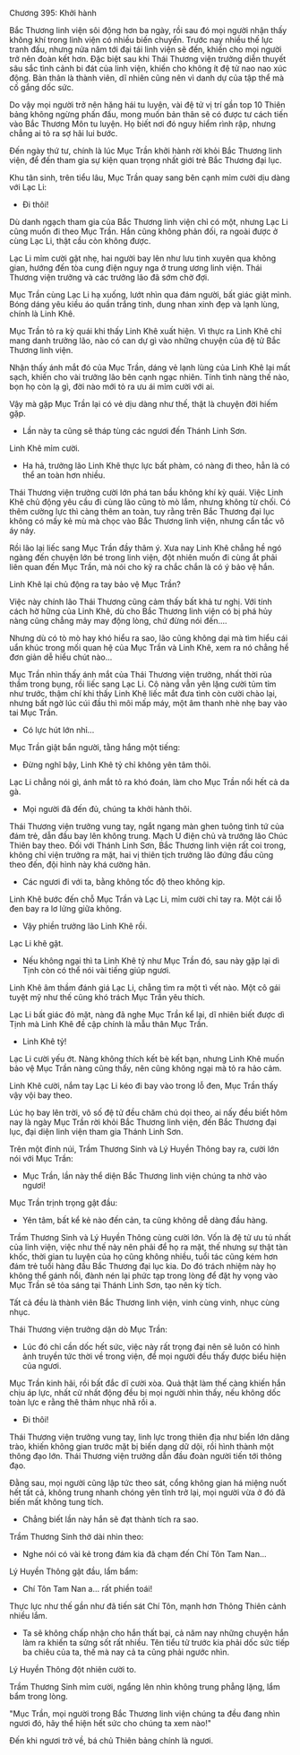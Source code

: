 




Chương 395: Khởi hành


Bắc Thương linh viện sôi động hơn ba ngày, rồi sau đó mọi người nhận thấy không khí trong linh viện có nhiều biến chuyển. Trước nay nhiều thế lực tranh đấu, nhưng nửa năm tới đại tái linh viện sẽ đến, khiến cho mọi người trở nên đoàn kết hơn. Đặc biệt sau khi Thái Thương viện trưởng diễn thuyết sâu sắc tình cảnh bi đát của linh viện, khiến cho không ít đệ tử nao nao xúc động. Bản thân là thành viên, dĩ nhiên cũng nên vì danh dự của tập thể mà cố gắng dốc sức.

Do vậy mọi người trở nên hăng hái tu luyện, vài đệ tử vị trí gần top 10 Thiên bảng không ngừng phấn đấu, mong muốn bản thân sẽ có được tư cách tiến vào Bắc Thương Môn tu luyện. Họ biết nơi đó nguy hiểm rình rập, nhưng chẳng ai tỏ ra sợ hãi lui bước.

Đến ngày thứ tư, chính là lúc Mục Trần khởi hành rời khỏi Bắc Thương linh viện, để đến tham gia sự kiện quan trọng nhất giới trẻ Bắc Thương đại lục.

Khu tân sinh, trên tiểu lâu, Mục Trần quay sang bên cạnh mỉm cười dịu dàng với Lạc Li:

- Đi thôi!

Dù danh ngạch tham gia của Bắc Thương linh viện chỉ có một, nhưng Lạc Li cũng muốn đi theo Mục Trần. Hắn cũng không phản đối, ra ngoài được ở cùng Lạc Li, thật cầu còn không được.

Lạc Li mỉm cười gật nhẹ, hai người bay lên như lưu tinh xuyên qua không gian, hướng đến tòa cung điện nguy nga ở trung ương linh viện. Thái Thương viện trưởng và các trưởng lão đã sớm chờ đợi.

Mục Trần cùng Lạc Li hạ xuống, lướt nhìn qua đám người, bất giác giật mình. Bóng dáng yêu kiều áo quần trắng tinh, dung nhan xinh đẹp và lạnh lùng, chính là Linh Khê.

Mục Trần tỏ ra kỳ quái khi thấy Linh Khê xuất hiện. Vì thực ra Linh Khê chỉ mang danh trưởng lão, nào có can dự gì vào những chuyện của đệ tử Bắc Thương linh viện.

Nhận thấy ánh mắt đó của Mục Trần, dáng vẻ lạnh lùng của Linh Khê lại mất sạch, khiến cho vài trưởng lão bên cạnh ngạc nhiên. Tính tình nàng thế nào, bọn họ còn lạ gì, đời nào mới tỏ ra ưu ái mỉm cười với ai.

Vậy mà gặp Mục Trần lại có vẻ dịu dàng như thế, thật là chuyện đời hiếm gặp.

- Lần này ta cũng sẽ tháp tùng các ngươi đến Thánh Linh Sơn.

Linh Khê mỉm cười.

- Ha hả, trưởng lão Linh Khê thực lực bất phàm, có nàng đi theo, hẳn là có thể an toàn hơn nhiều.

Thái Thương viện trưởng cười lớn phá tan bầu không khí kỳ quái. Việc Linh Khê chủ động yêu cầu đi cùng lão cũng tò mò lắm, nhưng không từ chối. Có thêm cường lực thì càng thêm an toàn, tuy rằng trên Bắc Thương đại lục không có mấy kẻ mù mà chọc vào Bắc Thương linh viện, nhưng cẩn tắc vô áy náy.

Rồi lão lại liếc sang Mục Trần đầy thâm ý. Xưa nay Linh Khê chẳng hề ngó ngàng đến chuyện lớn bé trong linh viện, đột nhiên muốn đi cùng ắt phải liên quan đến Mục Trần, mà nói cho kỹ ra chắc chắn là có ý bảo vệ hắn.

Linh Khê lại chủ động ra tay bảo vệ Mục Trần?

Việc này chính lão Thái Thương cũng cảm thấy bất khả tư nghị. Với tính cách hờ hững của Linh Khê, dù cho Bắc Thương linh viện có bị phá hủy nàng cũng chẳng mảy may động lòng, chứ đừng nói đến....

Nhưng dù có tò mò hay khó hiểu ra sao, lão cũng không dại mà tìm hiểu cái uẩn khúc trong mối quan hệ của Mục Trần và Linh Khê, xem ra nó chẳng hề đơn giản dễ hiểu chút nào...

Mục Trần nhìn thấy ánh mắt của Thái Thương viện trưởng, nhất thời rủa thầm trong bụng, rồi liếc sang Lạc Li. Cô nàng vẫn yên lặng cười tủm tỉm như trước, thậm chí khi thấy Linh Khê liếc mắt đưa tình còn cười chào lại, nhưng bất ngờ lúc cúi đầu thì môi mấp máy, một âm thanh nhè nhẹ bay vào tai Mục Trần.

- Có lực hút lớn nhỉ...

Mục Trần giật bắn người, tằng hắng một tiếng:

- Đừng nghĩ bậy, Linh Khê tỷ chỉ không yên tâm thôi.

Lạc Li chẳng nói gì, ánh mắt tỏ ra khó đoán, làm cho Mục Trần nổi hết cả da gà.

- Mọi người đã đến đủ, chúng ta khởi hành thôi.

Thái Thương viện trưởng vung tay, ngắt ngang màn ghen tuông tình tứ của đám trẻ, dẫn đầu bay lên không trung. Mạch U điện chủ và trưởng lão Chúc Thiên bay theo. Đối với Thánh Linh Sơn, Bắc Thương linh viện rất coi trong, không chỉ viện trưởng ra mặt, hai vị thiên tịch trưởng lão đứng đầu cũng theo đến, đội hình này khá cường hãn.

- Các ngươi đi với ta, bằng không tốc độ theo không kịp.

Linh Khê bước đến chỗ Mục Trần và Lạc Li, mỉm cười chỉ tay ra. Một cái lỗ đen bay ra lơ lửng giữa không.

- Vậy phiền trưởng lão Linh Khê rồi.

Lạc Li khẽ gật.

- Nếu không ngại thì ta Linh Khê tỷ như Mục Trần đó, sau này gặp lại dì Tịnh còn có thể nói vài tiếng giúp ngươi.

Linh Khê âm thầm đánh giá Lạc Li, chẳng tìm ra một tì vết nào. Một cô gái tuyệt mỹ như thế cũng khó trách Mục Trần yêu thích.

Lạc Li bất giác đỏ mặt, nàng đã nghe Mục Trần kể lại, dĩ nhiên biết được dì Tịnh mà Linh Khê đề cập chính là mẫu thân Mục Trần.

- Linh Khê tỷ!

Lạc Li cười yếu ớt. Nàng không thích kết bè kết bạn, nhưng Linh Khê muốn bảo vệ Mục Trần nàng cũng thấy, nên cũng không ngại mà tỏ ra hảo cảm.

Linh Khê cười, nắm tay Lạc Li kéo đi bay vào trong lỗ đen, Mục Trần thấy vậy vội bay theo.

Lúc họ bay lên trời, vô số đệ tử đều chăm chú dọi theo, ai nấy đều biết hôm nay là ngày Mục Trần rời khỏi Bắc Thương linh viện, đến Bắc Thương đại lục, đại diện linh viện tham gia Thánh Linh Sơn.

Trên một đỉnh núi, Trầm Thương Sinh và Lý Huyền Thông bay ra, cười lớn nói với Mục Trần:

- Mục Trần, lần này thể diện Bắc Thương linh viện chúng ta nhờ vào ngươi!

Mục Trần trịnh trọng gật đầu:

- Yên tâm, bất kể kẻ nào đến cản, ta cũng không dễ dàng đầu hàng.

Trầm Thương Sinh và Lý Huyền Thông cùng cười lớn. Vốn là đệ tử ưu tú nhất của linh viện, việc như thế này nên phải để họ ra mặt, thế nhưng sự thật tàn khốc, thời gian tu luyện của họ cũng không nhiều, tuổi tác cũng kém hơn đám trẻ tuổi hàng đầu Bắc Thương đại lục kia. Do đó trách nhiệm này họ không thể gánh nổi, đành nén lại phức tạp trong lòng để đặt hy vọng vào Mục Trần sẽ tỏa sáng tại Thánh Linh Sơn, tạo nên kỳ tích.

Tất cả đều là thành viên Bắc Thương linh viện, vinh cùng vinh, nhục cùng nhục.

Thái Thương viện trưởng dặn dò Mục Trần:

- Lúc đó chỉ cần dốc hết sức, việc này rất trọng đại nên sẽ luôn có hình ảnh truyền tức thời về trong viện, để mọi người đều thấy được biểu hiện của ngươi.

Mục Trần kinh hãi, rồi bất đắc dĩ cười xòa. Quả thật làm thế càng khiến hắn chịu áp lực, nhất cử nhất động đều bị mọi người nhìn thấy, nếu không dốc toàn lực e rằng thê thảm nhục nhã rồi a.

- Đi thôi!

Thái Thương viện trưởng vung tay, linh lực trong thiên địa như biển lớn dâng trào, khiến không gian trước mặt bị biến dạng dữ dội, rồi hình thành một thông đạo lớn. Thái Thương viện trưởng dẫn đầu đoàn người tiến tới thông đạo.

Đằng sau, mọi người cũng lập tức theo sát, cổng không gian há miệng nuốt hết tất cả, không trung nhanh chóng yên tĩnh trở lại, mọi người vừa ở đó đã biến mất không tung tích.

- Chẳng biết lần này hắn sẽ đạt thành tích ra sao.

Trầm Thương Sinh thở dài nhìn theo:

- Nghe nói có vài kẻ trong đám kia đã chạm đến Chí Tôn Tam Nan...

Lý Huyền Thông gật đầu, lẩm bẩm:

- Chí Tôn Tam Nan a... rất phiền toái!

Thực lực như thế gần như đã tiến sát Chí Tôn, mạnh hơn Thông Thiên cảnh nhiều lắm.

- Ta sẽ không chấp nhận cho hắn thất bại, cả năm nay những chuyện hắn làm ra khiến ta sửng sốt rất nhiều. Tên tiểu tử trước kia phải dốc sức tiếp ba chiêu của ta, thế mà nay cả ta cũng phải ngước nhìn.

Lý Huyền Thông đột nhiên cười to.

Trầm Thương Sinh mỉm cười, ngẩng lên nhìn không trung phẳng lặng, lẩm bẩm trong lòng.

"Mục Trần, mọi người trong Bắc Thương linh viện chúng ta đều đang nhìn ngươi đó, hãy thể hiện hết sức cho chúng ta xem nào!"

Đến khi ngươi trở về, bá chủ Thiên bảng chính là ngươi.




